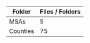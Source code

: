 | Folder   |   Files / Folders |
|----------|-------------------|
| MSAs     |                 5 |
| Counties |                75 |